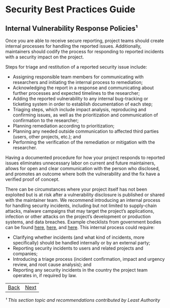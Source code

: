 # Security Best Practices Guide

## Internal Vulnerability Response Policies¹

Once you are able to receive secure reporting, project teams should create internal processes for handling the reported issues. Additionally, maintainers should codify the process for responding to reported incidents with a security impact on the project. 

Steps for triage and restitution of a reported security issue include:
- Assigning responsible team members for communicating with researchers and initiating the internal process to remediation;
- Acknowledging the report in a response and communicating about further processes and expected timelines to the researcher;
- Adding the reported vulnerability to any internal bug-tracking or ticketing system in order to establish documentation of each step;
- Triaging steps, which include impact analysis, reproducing and confirming issues, as well as the prioritization and communication of confirmation to the researcher;
- Planning remediation according to prioritization;
- Planning any needed outside communication to affected third parties (users, other projects, etc.); and 
- Performing the verification of the remediation or mitigation with the researcher.

Having a documented procedure for how your project responds to reported issues eliminates unnecessary labor on current and future maintainers, allows for open and clear communication with the person who disclosed, and promotes an outcome where both the vulnerability and the fix have a verified proof of concept. 

There can be circumstances where your project itself has not been exploited but is at risk after a vulnerability disclosure is published or shared with the maintainer team. We recommend introducing an internal process for handling security incidents, including but not limited to supply-chain attacks, malware campaigns that may target the project’s applications, infection or other attacks on the project’s development or production systems, and data breaches. Example checklists from government bodies can be found [here](https://www.cisa.gov/resources-tools/resources/cyber-incident-guide), [here](https://www.bsi.bund.de/EN/IT-Sicherheitsvorfall/Unternehmen/unternehmen.html?nn=916838&cms_pos=2), and [here](https://www.csa.gov.sg/Tips-Resource/Resources/singcert/incident-response-checklist). This internal process could require:

- Clarifying whether incidents (and what kind of incidents, more specifically) should be handled internally or by an external party;
- Reporting security incidents to users and related projects and companies; 
- Introducing a triage process (incident confirmation, impact and urgency review, and root cause analysis); and
- Reporting any security incidents in the country the project team operates in, if required by law.


|  |  |
| :---  | ---:  |
| [Back](./02-pipeline.md)  | [Next](04-follow.md)  |

*¹ This section topic and recommendations contributed by Least Authority*
